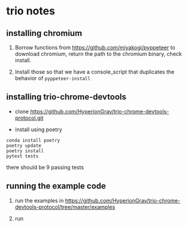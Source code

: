 # trio notes

## installing chromium

1. Borrow functions from https://github.com/miyakogi/pyppeteer to download chromium, return the
   path to the chromium binary, check install.

2. Install those so that we have a console_script that duplicates the
behavior of `pyppeteer-install`

## installing trio-chrome-devtools

- clone https://github.com/HyperionGray/trio-chrome-devtools-protocol.git

- install using poetry

```
conda install poetry
poetry update
poetry install
pytest tests
```
there should be 9 passing tests

## running the example code

1. run the examples in https://github.com/HyperionGray/trio-chrome-devtools-protocol/tree/master/examples

2. run 
